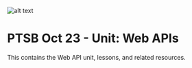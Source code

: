 ![alt text](../images/upright-logo.png)

# PTSB Oct 23 -  Unit: Web APIs

This contains the Web API unit, lessons, and related resources.